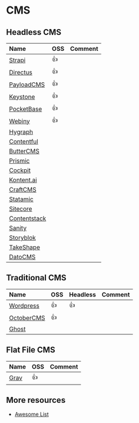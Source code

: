 ---
---

# CMS

## Headless CMS

| Name                                          | OSS  | Comment |
| :-------------------------------------------- | :--- | :------ |
| [Strapi](https://strapi.io/)                  | :+1: |         |
| [Directus](https://directus.io/)              | :+1: |         |
| [PayloadCMS](https://payloadcms.com/)         | :+1: |         |
| [Keystone](https://keystonejs.com/)           | :+1: |         |
| [PocketBase](https://pocketbase.io/)          | :+1: |         |
| [Webiny](https://www.webiny.com/)             | :+1: |         |
| [Hygraph](https://hygraph.com/)               |      |         |
| [Contentful](https://www.contentful.com/)     |      |         |
| [ButterCMS](https://buttercms.com/)           |      |         |
| [Prismic](https://prismic.io/)                |      |         |
| [Cockpit](https://getcockpit.com/)            |      |         |
| [Kontent.ai](https://kontent.ai/)             |      |         |
| [CraftCMS](https://craftcms.com/)             |      |         |
| [Statamic](https://statamic.com/)             |      |         |
| [Sitecore](https://www.sitecore.com/)         |      |         |
| [Contentstack](https://www.contentstack.com/) |      |         |
| [Sanity](https://www.sanity.io/)              |      |         |
| [Storyblok](https://www.storyblok.com/)       |      |         |
| [TakeShape](https://www.takeshape.io/)        |      |         |
| [DatoCMS](https://www.datocms.com/)           |      |         |

## Traditional CMS

| Name                                  | OSS  | Headless | Comment |
| :------------------------------------ | :--- | :------- | :------ |
| [Wordpress](https://wordpress.org/)   | :+1: | :+1:     |         |
| [OctoberCMS](https://octobercms.com/) | :+1: |          |         |
| [Ghost](https://ghost.org/)           |      |          |         |

## Flat File CMS

| Name                         | OSS  | Comment |
| :--------------------------- | :--- | :------ |
| [Grav](https://getgrav.org/) | :+1: |         |

## More resources

- [Awesome List](https://github.com/postlight/awesome-cms)
